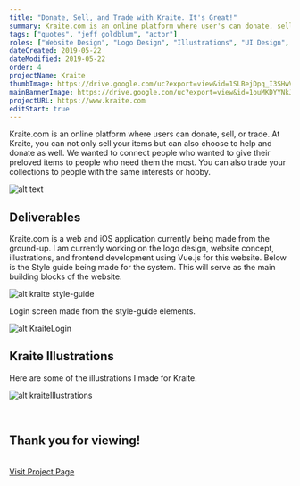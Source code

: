 ```yaml
---
title: "Donate, Sell, and Trade with Kraite. It's Great!"
summary: Kraite.com is an online platform where user's can donate, sell, or trade their items.
tags: ["quotes", "jeff goldblum", "actor"]
roles: ["Website Design", "Logo Design", "Illustrations", "UI Design", "Frontend Development"]
dateCreated: 2019-05-22
dateModified: 2019-05-22
order: 4
projectName: Kraite
thumbImage: https://drive.google.com/uc?export=view&id=1SLBejDpq_I3SHwV6lEv10cOFn9FvR2NP
mainBannerImage: https://drive.google.com/uc?export=view&id=1ouMKDYYNkJVVvUTTvtQa9pJk1pSy2PMm
projectURL: https://www.kraite.com
editStart: true
---
```


Kraite.com is an online platform where users can donate, sell, or trade. At Kraite, you can not only sell your items but can also choose to help and donate as well. We wanted to connect people who wanted to give their preloved items to people who need them the most. You can also trade your collections to people with the same interests or hobby.

<div class="main-img-holder kraite-logo">

![alt text](../src/assets/images/kraiteLogo.svg)

</div>

<h2>Deliverables</h2>

Kraite.com is a web and iOS application currently being made from the ground-up. I am currently working on the logo design, website concept, illustrations, and frontend development using Vue.js for this website. Below is the Style guide being made for the system. This will serve as the main building blocks of the website.

<div class="img-holder img-holder--full-size" data-aos="fade-up">

![alt kraite style-guide](../src/assets/images/kraiteStyleguide.png)

</div>

Login screen made from the style-guide elements.

<div class="img-holder img-holder--full-size" data-aos="fade-up">

![alt KraiteLogin](../src/assets/images/kraiteLogin.png)

</div>

<h2>Kraite Illustrations</h2>

Here are some of the illustrations I made for Kraite.

<div class="img-holder img-holder--full-size" data-aos="fade-up">

![alt kraiteIllustrations](../src/assets/images/kraiteIllustrations.png)

</div>

<br/>
<h2 class="ending-note">Thank you for viewing!</h2>
<br/>
<a href="https://www.kraite.com" target="_blank" class="work-page__button-link">Visit Project Page</a>


